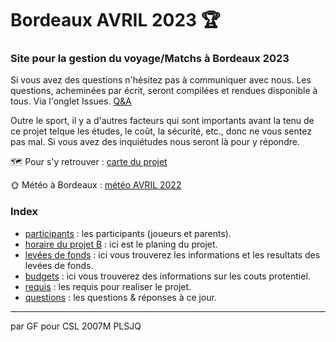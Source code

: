 # Bordeaux AVRIL 2023 🏆

### Site pour la gestion du voyage/Matchs à Bordeaux 2023

Si vous avez des questions n'hésitez pas à communiquer avec nous. Les questions, acheminées par écrit, seront compilées et rendues disponible à tous.  Via l'onglet Issues. [Q&A](https://github.com/guyfrancoeur/Bordeaux2023/issues)

Outre le sport, il y a d'autres facteurs qui sont importants avant la tenu de ce projet telque les études, le coût, la sécurité, etc., donc ne vous sentez pas mal. Si vous avez des inquiétudes nous seront là pour y répondre.

🗺 Pour s'y retrouver : [carte du projet](https://www.google.com/maps/d/u/0/edit?mid=1VdnA9ThqQF8tnUslz9Hj8aTbvQNUm58&usp=sharing)

🌞 Météo à Bordeaux : [météo AVRIL 2022](https://www.historique-meteo.net/france/aquitaine/bordeaux/2022/04/)

### Index

- [participants](./participant.md) : les participants (joueurs et parents).
- [horaire du projet B](./horaire.md) : ici est le planing du projet.
- [levées de fonds](./fonds.md) : ici vous trouverez les informations et les resultats des levées de fonds.
- [budgets](./budget.md) : ici vous trouverez des informations sur les couts protentiel.
- [requis](./requis.md) : les requis pour realiser le projet.
- [questions](./question.md) : les questions & réponses à ce jour.

---
par GF pour CSL 2007M PLSJQ
